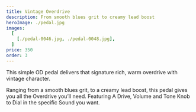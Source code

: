 ```yaml
---
title: Vintage Overdrive
description: From smooth blues grit to creamy lead boost
heroImage: ./pedal.jpg
images:
  [
    [./pedal-0046.jpg, ./pedal-0048.jpg],
  ]
price: 350
order: 3
---
```


This simple OD pedal delivers that signature rich, warm overdrive with vintage character.

Ranging from a smooth blues grit, to a creamy lead boost, this pedal gives you all the Overdrive you’ll need. Featuring A Drive, Volume and Tone Knob to Dial in the specific Sound you want.
